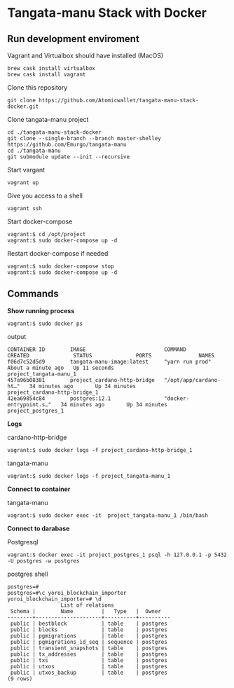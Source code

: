 # Tangata-manu Stack with Docker

## Run development enviroment

Vagrant and Virtualbox should have installed (MacOS)

```
brew cask install virtualbox
brew cask install vagrant
```

Clone this repository

```
git clone https://github.com/Atomicwallet/tangata-manu-stack-docker.git
```

Clone tangata-manu project

```
cd ./tangata-manu-stack-docker
git clone --single-branch --branch master-shelley https://github.com/Emurgo/tangata-manu
cd ./tangata-manu
git submodule update --init --recursive
```

Start vargant 

```
vagrant up
```

Give you access to a shell

```
vagrant ssh
```

Start docker-compose

```
vagrant:$ cd /opt/project
vagrant:$ sudo docker-compose up -d
```

Restart docker-compose if needed

```
vagrant:$ sudo docker-compose stop
vagrant:$ sudo docker-compose up -d
```

## Commands

**Show running process**

```
vagrant:$ sudo docker ps

```
output

```
CONTAINER ID        IMAGE                         COMMAND                  CREATED              STATUS              PORTS               NAMES
f06d7c52d5d9        tangata-manu-image:latest     "yarn run prod"          About a minute ago   Up 11 seconds                           project_tangata-manu_1
457a96b08381        project_cardano-http-bridge   "/opt/app/cardano-ht…"   34 minutes ago       Up 34 minutes                           project_cardano-http-bridge_1
42ea69854c84        postgres:12.1                 "docker-entrypoint.s…"   34 minutes ago       Up 34 minutes                           project_postgres_1
```

**Logs**

cardano-http-bridge
```
vagrant:$ sudo docker logs -f project_cardano-http-bridge_1
```

tangata-manu
```
vagrant:$ sudo docker logs -f project_tangata-manu_1
```

**Connect to container**

tangata-manu
```
vagrant:$ sudo docker exec -it  project_tangata-manu_1 /bin/bash
```

**Connect to darabase**

Postgresql
```
vagrant:$ docker exec -it project_postgres_1 psql -h 127.0.0.1 -p 5432 -U postgres -w postgres
```

postgres shell

```
postgres=# 
postgres=#\c yoroi_blockchain_importer
yoroi_blockchain_importer=# \d
                 List of relations
 Schema |        Name         |   Type   |  Owner   
--------+---------------------+----------+----------
 public | bestblock           | table    | postgres
 public | blocks              | table    | postgres
 public | pgmigrations        | table    | postgres
 public | pgmigrations_id_seq | sequence | postgres
 public | transient_snapshots | table    | postgres
 public | tx_addresses        | table    | postgres
 public | txs                 | table    | postgres
 public | utxos               | table    | postgres
 public | utxos_backup        | table    | postgres
(9 rows)
```